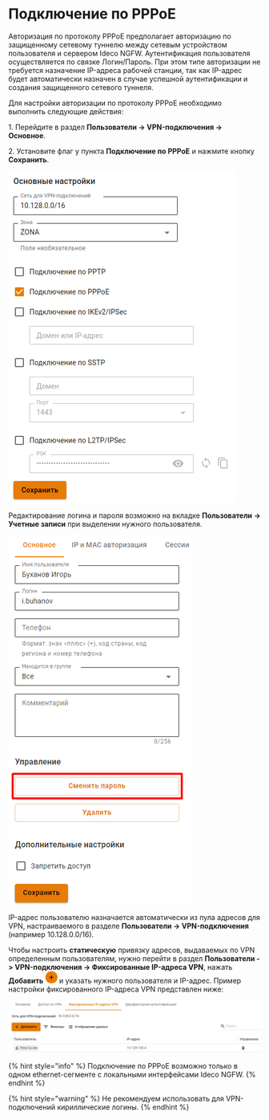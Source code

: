 # Подключение по PPPoE

Авторизация по протоколу PPPoE предполагает авторизацию по защищенному сетевому туннелю между сетевым устройством пользователя и сервером Ideco NGFW. Аутентификация пользователя осуществляется по связке Логин/Пароль. При этом типе авторизации не требуется назначение IP-адреса рабочей станции, так как IP-адрес будет автоматически назначен в случае успешной аутентификации и создания защищенного сетевого туннеля.

Для настройки авторизации по протоколу PPPoE необходимо выполнить следующие действия:

1\. Перейдите в раздел **Пользователи -> VPN-подключения -> Основное**.

2\. Установите флаг у пункта **Подключение по PPPoE** и нажмите кнопку **Сохранить**.

![](/.gitbook/assets/vpn-authorization1.png)

Редактирование логина и пароля возможно на вкладке **Пользователи -> Учетные записи** при выделении нужного пользователя.

![](/.gitbook/assets/tree12.png)

IP-адрес пользователю назначается автоматически из пула адресов для VPN, настраиваемого в разделе **Пользователи -> VPN-подключения** (например 10.128.0.0/16).

Чтобы настроить **статическую** привязку адресов, выдаваемых по VPN определенным пользователям, нужно перейти в раздел **Пользователи -> VPN-подключения -> Фиксированные IP-адреса VPN**, нажать **Добавить** ![ok\_with\_icon.png](/.gitbook/assets/icon-ok-with.png) и указать нужного пользователя и IP-адрес. Пример настройки фиксированного IP-адреса VPN представлен ниже:

![](/.gitbook/assets/vpn-authorization9.png)

{% hint style="info" %}
Подключение по PPPoE возможно только в одном ethernet-сегменте с локальными интерфейсами Ideco NGFW.
{% endhint %}

{% hint style="warning" %}
Не рекомендуем использовать для VPN-подключений кириллические логины.
{% endhint %}
